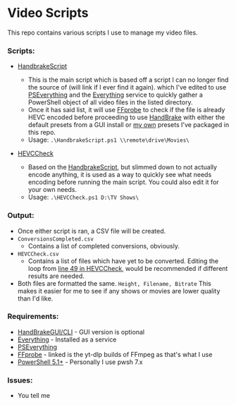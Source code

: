 # Video Scripts

This repo contains various scripts I use to manage my video files.

### Scripts:
* [HandbrakeScript](./HandbrakeScript.ps1)
    * This is the main script which is based off a script I can no longer find the source of (will link if I ever find it again). which I've edited to use [PSEverything](https://github.com/powercode/PSEverything) and the [Everything](https://www.voidtools.com/) service to quickly gather a PowerShell object of all video files in the listed directory.
    * Once it has said list, it will use [FFprobe](./bin/ffprobe.exe) to check if the file is already HEVC encoded before proceeding to use [HandBrake](https://github.com/HandBrake/HandBrake) with either the default presets from a GUI install or [my own](./SkittlesPresets.json) presets I've packaged in this repo.
    * Usage: `.\HandbrakeScript.ps1 \\remote\drive\Movies\`

* [HEVCCheck](./HEVCCheck.ps1)
    * Based on the [HandbrakeScript](./HandbrakeScript.ps1), but slimmed down to not actually encode anything, it is used as a way to quickly see what needs encoding before running the main script. You could also edit it for your own needs.
    * Usage: `.\HEVCCheck.ps1 D:\TV Shows\`

### Output:
* Once either script is ran, a CSV file will be created.
* `ConversionsCompleted.csv`
    * Contains a list of completed conversions, obviously.
* `HEVCCheck.csv`
    * Contains a list of files which have yet to be converted. Editing the loop from [line 49 in HEVCCheck](./HEVCCheck.ps1#L49), would be recommended if different results are needed.
* Both files are formatted the same. `Height, Filename, Bitrate` This makes it easier for me to see if any shows or movies are lower quality than I'd like.

### Requirements:
- [HandBrakeGUI/CLI](https://github.com/HandBrake/HandBrake) - GUI version is optional
- [Everything](https://www.voidtools.com/) - Installed as a service
- [PSEverything](https://github.com/powercode/PSEverything)
- [FFprobe](https://github.com/yt-dlp/FFmpeg-Builds/releases/tag/latest) - linked is the yt-dlp builds of FFmpeg as that's what I use
- [PowerShell 5.1+](https://aka.ms/PowerShell-Release) - Personally I use pwsh 7.x

### Issues:
* You tell me
